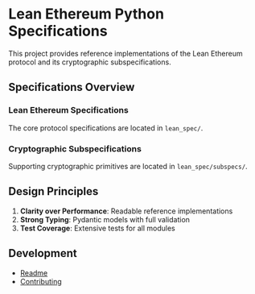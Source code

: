 # Lean Ethereum Python Specifications

This project provides reference implementations of the Lean Ethereum protocol and its
cryptographic subspecifications.

## Specifications Overview

### Lean Ethereum Specifications

The core protocol specifications are located in `lean_spec/`.

### Cryptographic Subspecifications

Supporting cryptographic primitives are located in `lean_spec/subspecs/`.

## Design Principles

1. **Clarity over Performance**: Readable reference implementations
2. **Strong Typing**: Pydantic models with full validation
3. **Test Coverage**: Extensive tests for all modules

## Development

- [Readme](https://github.com/leanEthereum/leanSpec/blob/main/README.md)
- [Contributing](https://github.com/leanEthereum/leanSpec/blob/main/CONTRIBUTING.md)
